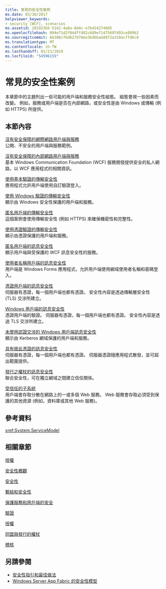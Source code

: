```yaml
---
title: 常見的安全性案例
ms.date: 03/30/2017
helpviewer_keywords:
- security [WCF], scenarios
ms.assetid: 201923b5-5162-4a8a-8d4c-e7bd242748d5
ms.openlocfilehash: 094e71d2f84dff482c689ef1475697d93ce889b2
ms.sourcegitcommit: 6b308cf6d627d78ee36dbbae8972a310ac7fd6c8
ms.translationtype: MT
ms.contentlocale: zh-TW
ms.lasthandoff: 01/23/2019
ms.locfileid: "54596159"
---
```

# <a name="common-security-scenarios"></a>常見的安全性案例
本章節中的主題列出一些可能的用戶端和服務安全性組態。 組態會視一些因素而改變。 例如，服務或用戶端是否在內部網路，或安全性是由 Windows 或傳輸 (例如 HTTPS) 所提供。  
  
## <a name="in-this-section"></a>本節內容  
 [沒有安全保障的網際網路用戶端與服務](../../../../docs/framework/wcf/feature-details/internet-unsecured-client-and-service.md)  
 公開、不安全的用戶端與服務範例。  
  
 [沒有安全保障的內部網路用戶端與服務](../../../../docs/framework/wcf/feature-details/intranet-unsecured-client-and-service.md)  
 基本 Windows Communication Foundation (WCF) 服務開發提供安全的私人網路，以 WCF 應用程式的相關資訊。  
  
 [使用基本驗證的傳輸安全性](../../../../docs/framework/wcf/feature-details/transport-security-with-basic-authentication.md)  
 應用程式允許用戶端使用自訂驗證登入。  
  
 [使用 Windows 驗證的傳輸安全性](../../../../docs/framework/wcf/feature-details/transport-security-with-windows-authentication.md)  
 顯示由 Windows 安全性保護的用戶端和服務。  
  
 [匿名用戶端的傳輸安全性](../../../../docs/framework/wcf/feature-details/transport-security-with-an-anonymous-client.md)  
 這個案例會使用傳輸安全性 (例如 HTTPS) 來確保機密性和完整性。  
  
 [使用憑證驗證的傳輸安全性](../../../../docs/framework/wcf/feature-details/transport-security-with-certificate-authentication.md)  
 顯示由憑證保護的用戶端和服務。  
  
 [匿名用戶端的訊息安全性](../../../../docs/framework/wcf/feature-details/message-security-with-an-anonymous-client.md)  
 顯示用戶端與受保護的 WCF 訊息安全性的服務。  
  
 [使用者名稱用戶端的訊息安全性](../../../../docs/framework/wcf/feature-details/message-security-with-a-user-name-client.md)  
 用戶端是 Windows Forms 應用程式，允許用戶端使用網域使用者名稱和密碼登入。  
  
 [憑證用戶端的訊息安全性](../../../../docs/framework/wcf/feature-details/message-security-with-a-certificate-client.md)  
 伺服器有憑證，每一個用戶端也都有憑證。 安全性內容是透過傳輸層安全性 (TLS) 交涉所建立。  
  
 [Windows 用戶端的訊息安全性](../../../../docs/framework/wcf/feature-details/message-security-with-a-windows-client.md)  
 憑證用戶端的驗證。 伺服器有憑證，每一個用戶端也都有憑證。 安全性內容是透過 TLS 交涉所建立。  
  
 [未使用認證交涉的 Windows 用戶端訊息安全性](../../../../docs/framework/wcf/feature-details/message-security-with-a-windows-client-without-credential-negotiation.md)  
 顯示由 Kerberos 網域保護的用戶端和服務。  
  
 [具有彼此憑證的訊息安全性](../../../../docs/framework/wcf/feature-details/message-security-with-mutual-certificates.md)  
 伺服器有憑證，每一個用戶端也都有憑證。 伺服器憑證隨應用程式散發，並可超出範圍提供。  
  
 [發行之權杖的訊息安全性](../../../../docs/framework/wcf/feature-details/message-security-with-issued-tokens.md)  
 聯合安全性，可在獨立網域之間建立信任關係。  
  
 [受信任的子系統](../../../../docs/framework/wcf/feature-details/trusted-subsystem.md)  
 用戶端會存取分散在網路上的一或多個 Web 服務。 Web 服務會存取必須受到保護的其他資源 (例如，資料庫或其他 Web 服務)。  
  
## <a name="reference"></a>參考資料  
 <xref:System.ServiceModel>  
  
## <a name="related-sections"></a>相關章節  
 [授權](../../../../docs/framework/wcf/feature-details/authorization-in-wcf.md)  
  
 [安全性概觀](../../../../docs/framework/wcf/feature-details/security-overview.md)  
  
 [安全性](../../../../docs/framework/wcf/feature-details/security.md)  
  
 [繫結和安全性](../../../../docs/framework/wcf/feature-details/bindings-and-security.md)  
  
 [保護服務和用戶端的安全](../../../../docs/framework/wcf/feature-details/securing-services-and-clients.md)  
  
 [驗證](../../../../docs/framework/wcf/feature-details/authentication-in-wcf.md)  
  
 [授權](../../../../docs/framework/wcf/feature-details/authorization-in-wcf.md)  
  
 [同盟與發行的權杖](../../../../docs/framework/wcf/feature-details/federation-and-issued-tokens.md)  
  
 [稽核](../../../../docs/framework/wcf/feature-details/auditing-security-events.md)  
  
## <a name="see-also"></a>另請參閱
- [安全性指引和最佳做法](../../../../docs/framework/wcf/feature-details/security-guidance-and-best-practices.md)
- [Windows Server App Fabric 的安全性模型](https://go.microsoft.com/fwlink/?LinkID=201279&clcid=0x409)
